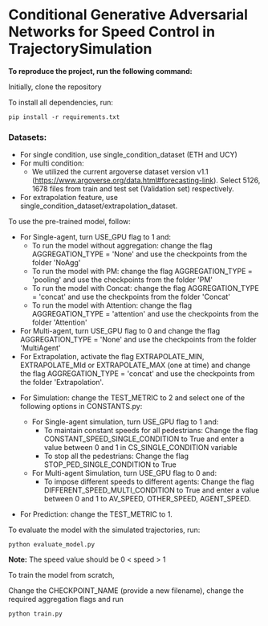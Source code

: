# **Conditional Generative Adversarial Networks for Speed Control in TrajectorySimulation**

**To reproduce the project, run the following command:**

Initially, clone the repository

To install all dependencies, run:
````
pip install -r requirements.txt
````

### Datasets:
- For single condition, use single_condition_dataset (ETH and UCY)
- For multi condition:
    - We utilized the current argoverse dataset version v1.1 (https://www.argoverse.org/data.html#forecasting-link). Select 5126, 1678 files from train and test set (Validation set) respectively.
- For extrapolation feature, use single_condition_dataset/extrapolation_dataset.


To use the pre-trained model, follow:
- For Single-agent, turn USE_GPU flag to 1 and: 
    - To run the model without aggregation: change the flag AGGREGATION_TYPE = 'None' and use the checkpoints from the folder 'NoAgg'
    - To run the model with PM: change the flag AGGREGATION_TYPE = 'pooling' and use the checkpoints from the folder 'PM'
    - To run the model with Concat: change the flag AGGREGATION_TYPE = 'concat' and use the checkpoints from the folder 'Concat'
    - To run the model with Attention: change the flag AGGREGATION_TYPE = 'attention' and use the checkpoints from the folder 'Attention'
- For Multi-agent, turn USE_GPU flag to 0 and change the flag AGGREGATION_TYPE = 'None' and use the checkpoints from the folder 'MultiAgent'
- For Extrapolation, activate the flag EXTRAPOLATE_MIN, EXTRAPOLATE_MId or EXTRAPOLATE_MAX (one at time) and change the flag AGGREGATION_TYPE = 'concat' and use the checkpoints from the folder 'Extrapolation'.

* For Simulation: change the TEST_METRIC to 2 and select one of the following options in CONSTANTS.py:
    * For Single-agent simulation, turn USE_GPU flag to 1 and:
        * To maintain constant speeds for all pedestrians: Change the flag CONSTANT_SPEED_SINGLE_CONDITION to True and enter a value between 0 and 1 in CS_SINGLE_CONDITION variable
        * To stop all the pedestrians: Change the flag STOP_PED_SINGLE_CONDITION to True
    * For Multi-agent Simulation, turn USE_GPU flag to 0 and:
        * To impose different speeds to different agents: Change the flag DIFFERENT_SPEED_MULTI_CONDITION to True and enter a value between 0 and 1 to AV_SPEED, OTHER_SPEED, AGENT_SPEED. 

* For Prediction: change the TEST_METRIC to 1.

To evaluate the model with the simulated trajectories, run:
````
python evaluate_model.py
````

**Note:** The speed value should be 0 < speed > 1

To train the model from scratch, 

Change the CHECKPOINT_NAME (provide a new filename), change the required aggregation flags and run    
````
python train.py
````